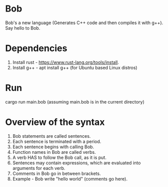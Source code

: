 # Bob
Bob's a new language (Generates C++ code and then compiles it with g++). Say hello to Bob.

# Dependencies
1. Install rust - https://www.rust-lang.org/tools/install.
2. Install g++ - apt install g++ (for Ubuntu based Linux distros)

# Run
cargo run main.bob (assuming main.bob is in the current directory)

# Overview of the syntax
1. Bob statements are called sentences.
2. Each sentence is terminated with a period.
3. Each sentence begins with calling Bob.
4. Function names in Bob are called verbs.
5. A verb HAS to follow the Bob call, as it is put.
6. Sentences may contain expressions, which are evaluated into arguments for each verb.
7. Comments in Bob go in between brackets.
8. Example - Bob write "hello world" (comments go here). 
